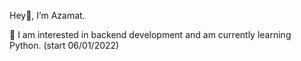 Hey👋, I’m Azamat.

👀 I am interested in backend development and am currently learning Python. (start 06/01/2022)

<!---
azamatabdurasulov/azamatabdurasulov is a ✨ special ✨ repository because its `README.md` (this file) appears on your GitHub profile.
You can click the Preview link to take a look at your changes.
--->
